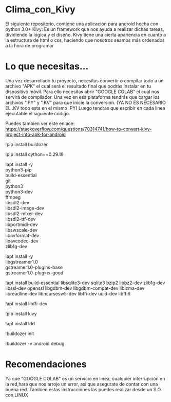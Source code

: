 # Clima_con_Kivy

El siguiente repositorio, contiene una aplicación para android hecha con python 3.0+
Kivy:
  Es un framework que nos ayuda a realizar dichas tareas, dividiendo la lógica y el diseño.
  Kivy tiene una cierta apariencia en cuanto a la estructura de html o css, haciendo que nosotros seamos más ordenados a la hora de programar


# Lo que necesitas...

Una vez desarrollado tu proyecto, necesitas convertir o compilar todo a un archivo "APK" el cual será el resultado final que podrás instalar en tu dispositivo móvil.
Para ello necesitas abrir "GOOGLE COLAB" el cual nos servirá de compilador.
Una vez en esa plataforma tendrás que cargar los archivos ".PY" y ".KV" para que inicie la conversión. (YA NO ES NECESARIO EL .KV todo esta en el mismo .PY)
Luego tendras que escribir en cada linea ejecutable el siguiente codigo.

Puedes tambien ver este enlace:
https://stackoverflow.com/questions/70314741/how-to-convert-kivy-project-into-apk-for-android

!pip install buildozer

!pip install cython==0.29.19

!apt install -y \
    python3-pip \
    build-essential \
    git \
    python3 \
    python3-dev \
    ffmpeg \
    libsdl2-dev \
    libsdl2-image-dev \
    libsdl2-mixer-dev \
    libsdl2-ttf-dev \
    libportmidi-dev \
    libswscale-dev \
    libavformat-dev \
    libavcodec-dev \
    zlib1g-dev
    
!apt install -y \
    libgstreamer1.0 \
    gstreamer1.0-plugins-base \
    gstreamer1.0-plugins-good
    
!apt install build-essential libsqlite3-dev sqlite3 bzip2 libbz2-dev zlib1g-dev libssl-dev openssl libgdbm-dev libgdbm-compat-dev liblzma-dev libreadline-dev libncursesw5-dev libffi-dev uuid-dev libffi6

!apt install libffi-dev

!pip install kivy

!apt install ldd

!buildozer init

!buildozer -v android debug


# Recomendaciones
Ya que "GOOGLE COLAB" es un servicio en linea, cualquier interrupción en la red,hará que nos arroje un error, asi que asegurate de contar con una buena red.
Tambíen estas instrucciones las puedes realizar desde un S.O. con LINUX

